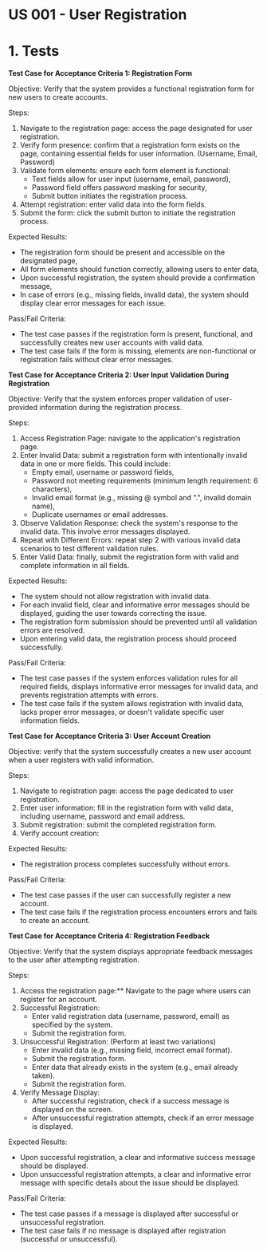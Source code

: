 # US 001 - User Registration

# 1. Tests 

**Test Case for Acceptance Criteria 1: Registration Form** 

Objective: Verify that the system provides a functional registration form for new users to create accounts.

Steps:

1. Navigate to the registration page: access the page designated for user registration.
2. Verify form presence: confirm that a registration form exists on the page, containing essential fields for user information. (Username, Email, Password)
3. Validate form elements: ensure each form element is functional:
	* Text fields allow for user input (username, email, password),
	* Password field offers password masking for security, 
	* Submit button initiates the registration process.
4. Attempt registration: enter valid data into the form fields.
5. Submit the form: click the submit button to initiate the registration process.

Expected Results:

* The registration form should be present and accessible on the designated page,
* All form elements should function correctly, allowing users to enter data,
* Upon successful registration, the system should provide a confirmation message, 
* In case of errors (e.g., missing fields, invalid data), the system should display clear error messages for each issue.

Pass/Fail Criteria:

* The test case passes if the registration form is present, functional, and successfully creates new user accounts with valid data.
* The test case fails if the form is missing, elements are non-functional or registration fails without clear error messages. 


**Test Case for Acceptance Criteria 2: User Input Validation During Registration**

Objective: Verify that the system enforces proper validation of user-provided information during the registration process.

Steps:

1. Access Registration Page: navigate to the application's registration page.
2. Enter Invalid Data: submit a registration form with intentionally invalid data in one or more fields. This could include:
    * Empty email, username or password fields,
    * Password not meeting requirements (minimum length requirement: 6 characters),
    * Invalid email format (e.g., missing @ symbol and ".", invalid domain name),
    * Duplicate usernames or email addresses.
3. Observe Validation Response: check the system's response to the invalid data. This involve error messages displayed.
4. Repeat with Different Errors: repeat step 2 with various invalid data scenarios to test different validation rules.
5. Enter Valid Data: finally, submit the registration form with valid and complete information in all fields.

Expected Results:

* The system should not allow registration with invalid data.
* For each invalid field, clear and informative error messages should be displayed, guiding the user towards correcting the issue.
* The registration form submission should be prevented until all validation errors are resolved.
* Upon entering valid data, the registration process should proceed successfully.

Pass/Fail Criteria:

* The test case passes if the system enforces validation rules for all required fields, displays informative error messages for invalid data, and prevents registration attempts with errors.
* The test case fails if the system allows registration with invalid data, lacks proper error messages, or doesn't validate specific user information fields.


**Test Case for Acceptance Criteria 3: User Account Creation**

Objective: verify that the system successfully creates a new user account when a user registers with valid information.

Steps:

1. Navigate to registration page: access the page dedicated to user registration.
2. Enter user information: fill in the registration form with valid data, including username, password and email address.
3. Submit registration: submit the completed registration form.
4. Verify account creation:

Expected Results:

* The registration process completes successfully without errors.

Pass/Fail Criteria:

* The test case passes if the user can successfully register a new account.
* The test case fails if the registration process encounters errors and fails to create an account.


**Test Case for Acceptance Criteria 4: Registration Feedback**

Objective: Verify that the system displays appropriate feedback messages to the user after attempting registration.

Steps:

1. Access the registration page:** Navigate to the page where users can register for an account.
2. Successful Registration:
    * Enter valid registration data (username, password, email) as specified by the system.
    * Submit the registration form.
3. Unsuccessful Registration: (Perform at least two variations)
    * Enter invalid data (e.g., missing field, incorrect email format).
    * Submit the registration form.
    * Enter data that already exists in the system (e.g., email already taken).
    * Submit the registration form.
4. Verify Message Display:
    * After successful registration, check if a success message is displayed on the screen.
    * After unsuccessful registration attempts, check if an error message is displayed.

Expected Results:

* Upon successful registration, a clear and informative success message should be displayed.
* Upon unsuccessful registration attempts, a clear and informative error message with specific details about the issue should be displayed.

Pass/Fail Criteria:

* The test case passes if a message is displayed after successful or unsuccessful registration.
* The test case fails if no message is displayed after registration (successful or unsuccessful).












